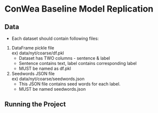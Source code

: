 # ConWea Baseline Model Replication

## Data
* Each dataset should contain following files:
1) DataFrame pickle file \
    ex) data/nyt/coarse/df.pkl
      * Dataset has TWO columns - sentence & label
      * Sentence contains text, label contains corresponding label
      * MUST be named as df.pkl
2) Seedwords JSON file \
    ex) data/nyt/coarse/seedwords.json
      * This JSON file contains seed words for each label.
      * MUST be named seedwords.json

## Running the Project
